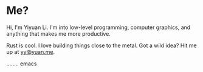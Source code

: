 <h1 class="title">Me?</h1>
    <p class="mb-4">
    Hi, I'm Yiyuan Li. I'm into low-level programming, computer graphics, and anything that makes me more productive.
    </p>
    <p class="mb-4">
    Rust is cool. I love building things close to the metal. Got a wild idea? Hit me up at <a href="mailto:yy@yuan.me">yy@yuan.me</a>.
    </p>
    <p class="mb-4">
        ........ emacs
    </p>
	<div class="mb-4">
	</div>
